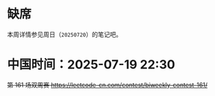 
# 缺席

本周详情参见周日（`20250720`）的笔记吧。

# 中国时间：2025-07-19 22:30

~~第 161 场双周赛 https://leetcode-cn.com/contest/biweekly-contest-161/~~
